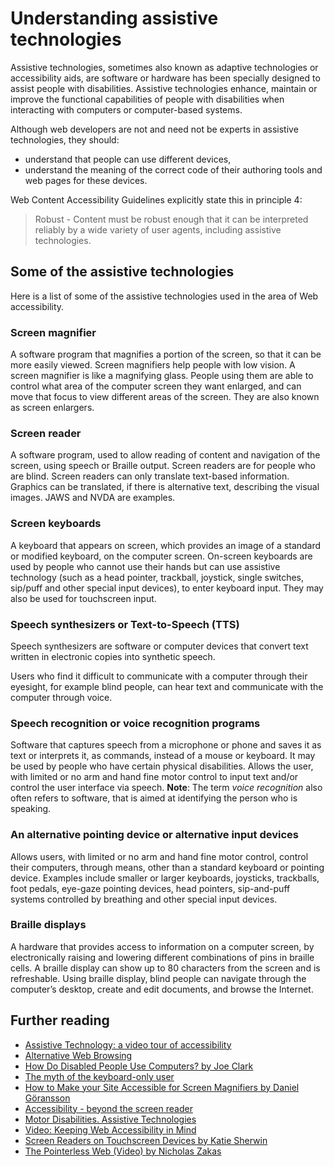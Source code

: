 # Understanding assistive technologies
Assistive technologies, sometimes also known as adaptive technologies or accessibility aids, are software or hardware has been specially designed to assist people with disabilities.  Assistive technologies enhance, maintain or improve the functional capabilities of people with disabilities when interacting with computers or computer-based systems.

Although web developers are not and need not be experts in assistive technologies, they should:
* understand that people can use different devices, 
* understand the meaning of the correct code of their authoring tools and web pages for these devices.

Web Content Accessibility Guidelines explicitly state this in principle 4:
> Robust - Content must be robust enough that it can be interpreted reliably by a wide variety of user agents, including assistive technologies.

## Some of the assistive technologies
Here is a list of some of the assistive technologies used in the area of Web accessibility.

### Screen magnifier
A software program that magnifies a portion of the screen, so that it can be more easily viewed. Screen magnifiers help people with low vision. A screen magnifier is like a magnifying glass. People using them are able to control what area of the computer screen they want enlarged, and can move that focus to view different areas of the screen. They are also known as screen enlargers.

### Screen reader
A software program, used to allow reading of content and navigation of the screen, using speech or Braille output. Screen readers are for people who are blind. Screen readers can only translate text-based information. Graphics can be translated, if there is alternative text, describing the visual images. JAWS and NVDA are examples.

### Screen keyboards
A keyboard that appears on screen, which provides an image of a standard or modified keyboard, on the computer screen. On-screen keyboards are used by people who cannot use their hands but can use assistive technology (such as a head pointer, trackball, joystick, single switches, sip/puff and other special input devices), to enter keyboard input. They may also be used for touchscreen input.

### Speech synthesizers or Text-to-Speech (TTS)
Speech synthesizers are software or computer devices that convert text written in electronic copies into synthetic speech.

Users who find it difficult to communicate with a computer through their eyesight, for example blind people, can hear text and communicate with the computer through voice.

### Speech recognition or voice recognition programs
Software that captures speech from a microphone or phone and saves it as text or interprets it, as commands, instead of a mouse or keyboard. It may be used by people who have certain physical disabilities. Allows the user, with limited or no arm and hand fine motor control to input text and/or control the user interface via speech. **Note**: The term _voice recognition_ also often refers to software, that is aimed at identifying the person who is speaking.

### An alternative pointing device or alternative input devices
Allows users, with limited or no arm and hand fine motor control, control their computers, through means, other than a standard keyboard or pointing device. Examples include smaller or larger keyboards, joysticks, trackballs, foot pedals, eye-gaze pointing devices, head pointers, sip-and-puff systems controlled by breathing and other special input devices.

### Braille displays
A hardware that provides access to information on a computer screen, by electronically raising and lowering different combinations of pins in braille cells. A braille display can show up to 80 characters from the screen and is refreshable. Using braille display, blind people can navigate through the computer’s desktop, create and edit documents, and browse the Internet.

## Further reading
* [Assistive Technology: a video tour of accessibility](http://lab.dotjay.com/notes/assistive-technology/videos/)
* [Alternative Web Browsing](https://www.w3.org/WAI/References/Browsing)
* [How Do Disabled People Use Computers? by Joe Clark](https://joeclark.org/book/sashay/serialization/Chapter03.html)
* [The myth of the keyboard-only user](https://www.joedolson.com/2016/03/myth-keyboard-user/)
* [How to Make your Site Accessible for Screen Magnifiers by Daniel Göransson](https://axesslab.com/make-site-accessible-screen-magnifiers/)
* [Accessibility - beyond the screen reader](http://www.creativebloq.com/web-design/accessibility-beyond-screen-reader-91516540)
* [Motor Disabilities. Assistive Technologies](http://webaim.org/articles/motor/assistive)
* [Video: Keeping Web Accessibility in Mind](http://webaim.org/intro/)
* [Screen Readers on Touchscreen Devices by Katie Sherwin](https://www.nngroup.com/articles/touchscreen-screen-readers/)
* [The Pointerless Web (Video) by Nicholas Zakas](https://www.youtube.com/watch?v=ZoLOyyS5700)

